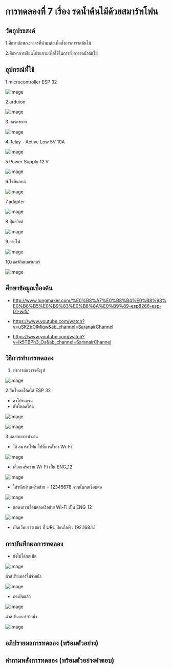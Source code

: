 # การทดลองที่ 7 เรื่อง รดน้ำต้นไม้ด้วยสมาร์ทโฟน

## วัตถุประสงค์ 

1.ศึกษาลักษณะวงจรที่นำมาต่อเพื่อสั่งการการรดต้นไม้

2.ศึกษาการเขียนโปรแกรมเพื่อใช้ในการสั่งการรดน้ำต้นไม้

## อุปกรณ์ที่ใช้ 

1.microcontroller ESP 32

![image](https://user-images.githubusercontent.com/80879788/113187378-fcd2a880-9282-11eb-9cc0-1f71daa305b7.png)

2.arduion 

![image](https://user-images.githubusercontent.com/80879788/113188236-fabd1980-9283-11eb-85c6-7caeb375881b.png)

3.บอร์ดขยาย

![image](https://user-images.githubusercontent.com/80879788/113188265-06104500-9284-11eb-8d21-e43802c0ae92.png)

4.Relay - Active Low 5V 10A

![image](https://user-images.githubusercontent.com/80879788/113188316-17595180-9284-11eb-989e-765e5630873b.png)

5.Power Supply 12 V

![image](https://user-images.githubusercontent.com/80879788/113188353-217b5000-9284-11eb-981f-2bac435e71c4.png)

6.โซลินอยต์

![image](https://user-images.githubusercontent.com/80879788/113188379-29d38b00-9284-11eb-8641-8e10df9d3bb3.png)

7.adapter

![image](https://user-images.githubusercontent.com/80879788/113188398-322bc600-9284-11eb-97de-8d323f2d7b1c.png)


8.ปุ่มสวิชต์

![image](https://user-images.githubusercontent.com/80879788/113188428-3bb52e00-9284-11eb-835c-12d227babd0a.png)

9.สายไฟ

![image](https://user-images.githubusercontent.com/80879788/113188462-47085980-9284-11eb-8fca-0eff9eaa7d88.png)


10.เซอร์กิตเบอร์เกอร์

![image](https://user-images.githubusercontent.com/80879788/113188499-5091c180-9284-11eb-95f9-5f6e12d5fd27.png)


## ศึกษาข้อมูลเบื้องต้น 

* http://www.lungmaker.com/%E0%B8%A7%E0%B8%B4%E0%B8%98%E0%B8%B5%E0%B9%83%E0%B8%8A%E0%B9%89-esp8266-esp-01-wifi/

* https://www.youtube.com/watch?v=uSKZbOIMiqw&ab_channel=SaranairChannel

* https://www.youtube.com/watch?v=Ik5TBPh3_Os&ab_channel=SaranairChannel

## วิธีการทำการทดลอง

1. ทำการต่อวงจรดังรูป

![image](https://user-images.githubusercontent.com/80879788/113190676-ca2aaf00-9286-11eb-8aa9-6adf1539653c.png)

2.อัพโหลดโค้ดใส่ ESP 32

* ลงโปรแกรม
* อัพโหลดโค้ด

![image](https://user-images.githubusercontent.com/80879788/113195974-21338280-928d-11eb-9b3f-f1d8b9447b25.png)

![image](https://user-images.githubusercontent.com/80879788/113196286-838c8300-928d-11eb-8466-6c54cb1a7ce0.png)

3.ทดสอบการทำงาน

* ใช้ สมาร์ทโฟน ไปที่การตั้งค่า Wi-Fi

![image](https://user-images.githubusercontent.com/80879788/113198037-a0c25100-928f-11eb-99db-2d8958c71fdb.png)

* เลือกเครือข่าย Wi-Fi เป็น ENG_12

![image](https://user-images.githubusercontent.com/80879788/113198160-c8b1b480-928f-11eb-9f23-b7cfe517a498.png)

* ใส่รหัสผ่านเครือข่าย = 12345678 จากนั้นกดเชื่อมต่อ

![image](https://user-images.githubusercontent.com/80879788/113198244-e717b000-928f-11eb-90cc-598399380201.png)

* แสดงการเชื่อมต่อเครือข่าย Wi-Fi เป็น ENG_12

![image](https://user-images.githubusercontent.com/80879788/113198503-3231c300-9290-11eb-92d1-c8123d9f9120.png)

* เปิดเว็บบราวเซอร์ ที่ URL ป้อนไอพี : 192.168.1.1

## การบันทึกผลการทดลอง 

  * ยังไม่ได้กดเปิด 
  
![image](https://user-images.githubusercontent.com/80879788/113199179-0531e000-9291-11eb-9810-765cd8049e6d.png)

  ตัวสปริงเกอร์ไม่จ่ายน้ำ
  
  ![image](https://user-images.githubusercontent.com/80879788/113271012-49aa9380-9304-11eb-92a7-7362e7a87c82.png)

  * กดเปิดแล้ว

![image](https://user-images.githubusercontent.com/80879788/113199221-11b63880-9291-11eb-9852-903d10ecf8aa.png)

  ตัวสปริงเกอร์จ่ายน้ำ

![image](https://user-images.githubusercontent.com/80879788/113271114-5e872700-9304-11eb-8b1f-976cf991c615.png)


## อภิปรายผลการทดลอง (พร้อมตัวอย่าง)

## คำถามหลังการทดลอง (พร้อมตัวอย่างคำตอบ)
